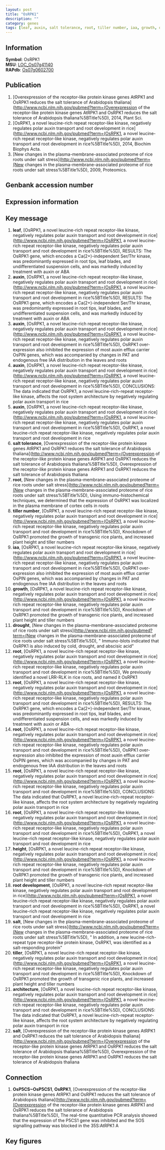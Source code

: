 ```yaml
---
layout: post
title: "OsRPK1"
description: ""
category: genes
tags: [leaf, auxin, salt tolerance, root, tiller number, iaa, growth, drought, height, root development, salt, tiller, architecture, Gene]
---
```


## Information
__Symbol__: OsRPK1  
__MSU__: [LOC_Os07g41140](http://rice.plantbiology.msu.edu/cgi-bin/ORF_infopage.cgi?orf=LOC_Os07g41140)  
__RAPdb__: [Os07g0602700](http://rapdb.dna.affrc.go.jp/viewer/gbrowse_details/irgsp1?name=Os07g0602700)  

## Publication
1. [Overexpression of the receptor-like protein kinase genes AtRPK1 and OsRPK1 reduces the salt tolerance of Arabidopsis thaliana](http://www.ncbi.nlm.nih.gov/pubmed?term=(Overexpression of the receptor-like protein kinase genes AtRPK1 and OsRPK1 reduces the salt tolerance of Arabidopsis thaliana%5BTitle%5D), 2014, Plant Sci.
2. [OsRPK1, a novel leucine-rich repeat receptor-like kinase, negatively regulates polar auxin transport and root development in rice](http://www.ncbi.nlm.nih.gov/pubmed?term=(OsRPK1, a novel leucine-rich repeat receptor-like kinase, negatively regulates polar auxin transport and root development in rice%5BTitle%5D), 2014, Biochim Biophys Acta.
3. [New changes in the plasma-membrane-associated proteome of rice roots under salt stress](http://www.ncbi.nlm.nih.gov/pubmed?term=(New changes in the plasma-membrane-associated proteome of rice roots under salt stress%5BTitle%5D), 2009, Proteomics.

## Genbank accession number

## Expression information

## Key message
1. __leaf__, [OsRPK1, a novel leucine-rich repeat receptor-like kinase, negatively regulates polar auxin transport and root development in rice](http://www.ncbi.nlm.nih.gov/pubmed?term=(OsRPK1, a novel leucine-rich repeat receptor-like kinase, negatively regulates polar auxin transport and root development in rice%5BTitle%5D),  RESULTS: The OsRPK1 gene, which encodes a Ca(2+)-independent Ser/Thr kinase, was predominantly expressed in root tips, leaf blades, and undifferentiated suspension cells, and was markedly induced by treatment with auxin or ABA
2. __auxin__, [OsRPK1, a novel leucine-rich repeat receptor-like kinase, negatively regulates polar auxin transport and root development in rice](http://www.ncbi.nlm.nih.gov/pubmed?term=(OsRPK1, a novel leucine-rich repeat receptor-like kinase, negatively regulates polar auxin transport and root development in rice%5BTitle%5D),  RESULTS: The OsRPK1 gene, which encodes a Ca(2+)-independent Ser/Thr kinase, was predominantly expressed in root tips, leaf blades, and undifferentiated suspension cells, and was markedly induced by treatment with auxin or ABA
3. __auxin__, [OsRPK1, a novel leucine-rich repeat receptor-like kinase, negatively regulates polar auxin transport and root development in rice](http://www.ncbi.nlm.nih.gov/pubmed?term=(OsRPK1, a novel leucine-rich repeat receptor-like kinase, negatively regulates polar auxin transport and root development in rice%5BTitle%5D),  OsRPK1 over-expression also inhibited the expression of most auxin efflux carrier OsPIN genes, which was accompanied by changes in PAT and endogenous free IAA distribution in the leaves and roots
4. __auxin__, [OsRPK1, a novel leucine-rich repeat receptor-like kinase, negatively regulates polar auxin transport and root development in rice](http://www.ncbi.nlm.nih.gov/pubmed?term=(OsRPK1, a novel leucine-rich repeat receptor-like kinase, negatively regulates polar auxin transport and root development in rice%5BTitle%5D),  CONCLUSIONS: The data indicated that OsRPK1, a novel leucine-rich-repeat receptor-like kinase, affects the root system architecture by negatively regulating polar auxin transport in rice
5. __auxin__, [OsRPK1, a novel leucine-rich repeat receptor-like kinase, negatively regulates polar auxin transport and root development in rice](http://www.ncbi.nlm.nih.gov/pubmed?term=(OsRPK1, a novel leucine-rich repeat receptor-like kinase, negatively regulates polar auxin transport and root development in rice%5BTitle%5D), OsRPK1, a novel leucine-rich repeat receptor-like kinase, negatively regulates polar auxin transport and root development in rice
6. __salt tolerance__, [Overexpression of the receptor-like protein kinase genes AtRPK1 and OsRPK1 reduces the salt tolerance of Arabidopsis thaliana](http://www.ncbi.nlm.nih.gov/pubmed?term=(Overexpression of the receptor-like protein kinase genes AtRPK1 and OsRPK1 reduces the salt tolerance of Arabidopsis thaliana%5BTitle%5D), Overexpression of the receptor-like protein kinase genes AtRPK1 and OsRPK1 reduces the salt tolerance of Arabidopsis thaliana
7. __root__, [New changes in the plasma-membrane-associated proteome of rice roots under salt stress](http://www.ncbi.nlm.nih.gov/pubmed?term=(New changes in the plasma-membrane-associated proteome of rice roots under salt stress%5BTitle%5D),  Using immuno-histochemical techniques, we determined that the expression of OsRPK1 was localized in the plasma membrane of cortex cells in roots
8. __tiller number__, [OsRPK1, a novel leucine-rich repeat receptor-like kinase, negatively regulates polar auxin transport and root development in rice](http://www.ncbi.nlm.nih.gov/pubmed?term=(OsRPK1, a novel leucine-rich repeat receptor-like kinase, negatively regulates polar auxin transport and root development in rice%5BTitle%5D),  Knockdown of OsRPK1 promoted the growth of transgenic rice plants, and increased plant height and tiller numbers
9. __iaa__, [OsRPK1, a novel leucine-rich repeat receptor-like kinase, negatively regulates polar auxin transport and root development in rice](http://www.ncbi.nlm.nih.gov/pubmed?term=(OsRPK1, a novel leucine-rich repeat receptor-like kinase, negatively regulates polar auxin transport and root development in rice%5BTitle%5D),  OsRPK1 over-expression also inhibited the expression of most auxin efflux carrier OsPIN genes, which was accompanied by changes in PAT and endogenous free IAA distribution in the leaves and roots
10. __growth__, [OsRPK1, a novel leucine-rich repeat receptor-like kinase, negatively regulates polar auxin transport and root development in rice](http://www.ncbi.nlm.nih.gov/pubmed?term=(OsRPK1, a novel leucine-rich repeat receptor-like kinase, negatively regulates polar auxin transport and root development in rice%5BTitle%5D),  Knockdown of OsRPK1 promoted the growth of transgenic rice plants, and increased plant height and tiller numbers
11. __drought__, [New changes in the plasma-membrane-associated proteome of rice roots under salt stress](http://www.ncbi.nlm.nih.gov/pubmed?term=(New changes in the plasma-membrane-associated proteome of rice roots under salt stress%5BTitle%5D), " Immuno-blots indicated that OsRPK1 is also induced by cold, drought, and abscisic acid"
12. __root__, [OsRPK1, a novel leucine-rich repeat receptor-like kinase, negatively regulates polar auxin transport and root development in rice](http://www.ncbi.nlm.nih.gov/pubmed?term=(OsRPK1, a novel leucine-rich repeat receptor-like kinase, negatively regulates polar auxin transport and root development in rice%5BTitle%5D),  We previously identified a novel LRR-RLK in rice roots, and named it OsRPK1
13. __root__, [OsRPK1, a novel leucine-rich repeat receptor-like kinase, negatively regulates polar auxin transport and root development in rice](http://www.ncbi.nlm.nih.gov/pubmed?term=(OsRPK1, a novel leucine-rich repeat receptor-like kinase, negatively regulates polar auxin transport and root development in rice%5BTitle%5D),  RESULTS: The OsRPK1 gene, which encodes a Ca(2+)-independent Ser/Thr kinase, was predominantly expressed in root tips, leaf blades, and undifferentiated suspension cells, and was markedly induced by treatment with auxin or ABA
14. __root__, [OsRPK1, a novel leucine-rich repeat receptor-like kinase, negatively regulates polar auxin transport and root development in rice](http://www.ncbi.nlm.nih.gov/pubmed?term=(OsRPK1, a novel leucine-rich repeat receptor-like kinase, negatively regulates polar auxin transport and root development in rice%5BTitle%5D),  OsRPK1 over-expression also inhibited the expression of most auxin efflux carrier OsPIN genes, which was accompanied by changes in PAT and endogenous free IAA distribution in the leaves and roots
15. __root__, [OsRPK1, a novel leucine-rich repeat receptor-like kinase, negatively regulates polar auxin transport and root development in rice](http://www.ncbi.nlm.nih.gov/pubmed?term=(OsRPK1, a novel leucine-rich repeat receptor-like kinase, negatively regulates polar auxin transport and root development in rice%5BTitle%5D),  CONCLUSIONS: The data indicated that OsRPK1, a novel leucine-rich-repeat receptor-like kinase, affects the root system architecture by negatively regulating polar auxin transport in rice
16. __root__, [OsRPK1, a novel leucine-rich repeat receptor-like kinase, negatively regulates polar auxin transport and root development in rice](http://www.ncbi.nlm.nih.gov/pubmed?term=(OsRPK1, a novel leucine-rich repeat receptor-like kinase, negatively regulates polar auxin transport and root development in rice%5BTitle%5D), OsRPK1, a novel leucine-rich repeat receptor-like kinase, negatively regulates polar auxin transport and root development in rice
17. __height__, [OsRPK1, a novel leucine-rich repeat receptor-like kinase, negatively regulates polar auxin transport and root development in rice](http://www.ncbi.nlm.nih.gov/pubmed?term=(OsRPK1, a novel leucine-rich repeat receptor-like kinase, negatively regulates polar auxin transport and root development in rice%5BTitle%5D),  Knockdown of OsRPK1 promoted the growth of transgenic rice plants, and increased plant height and tiller numbers
18. __root development__, [OsRPK1, a novel leucine-rich repeat receptor-like kinase, negatively regulates polar auxin transport and root development in rice](http://www.ncbi.nlm.nih.gov/pubmed?term=(OsRPK1, a novel leucine-rich repeat receptor-like kinase, negatively regulates polar auxin transport and root development in rice%5BTitle%5D), OsRPK1, a novel leucine-rich repeat receptor-like kinase, negatively regulates polar auxin transport and root development in rice
19. __salt__, [New changes in the plasma-membrane-associated proteome of rice roots under salt stress](http://www.ncbi.nlm.nih.gov/pubmed?term=(New changes in the plasma-membrane-associated proteome of rice roots under salt stress%5BTitle%5D), " In addition, a new leucine-rich-repeat type receptor-like protein kinase, OsRPK1, was identified as a salt-responding protein"
20. __tiller__, [OsRPK1, a novel leucine-rich repeat receptor-like kinase, negatively regulates polar auxin transport and root development in rice](http://www.ncbi.nlm.nih.gov/pubmed?term=(OsRPK1, a novel leucine-rich repeat receptor-like kinase, negatively regulates polar auxin transport and root development in rice%5BTitle%5D),  Knockdown of OsRPK1 promoted the growth of transgenic rice plants, and increased plant height and tiller numbers
21. __architecture__, [OsRPK1, a novel leucine-rich repeat receptor-like kinase, negatively regulates polar auxin transport and root development in rice](http://www.ncbi.nlm.nih.gov/pubmed?term=(OsRPK1, a novel leucine-rich repeat receptor-like kinase, negatively regulates polar auxin transport and root development in rice%5BTitle%5D),  CONCLUSIONS: The data indicated that OsRPK1, a novel leucine-rich-repeat receptor-like kinase, affects the root system architecture by negatively regulating polar auxin transport in rice
22. __salt__, [Overexpression of the receptor-like protein kinase genes AtRPK1 and OsRPK1 reduces the salt tolerance of Arabidopsis thaliana](http://www.ncbi.nlm.nih.gov/pubmed?term=(Overexpression of the receptor-like protein kinase genes AtRPK1 and OsRPK1 reduces the salt tolerance of Arabidopsis thaliana%5BTitle%5D), Overexpression of the receptor-like protein kinase genes AtRPK1 and OsRPK1 reduces the salt tolerance of Arabidopsis thaliana

## Connection
1. __OsP5CS~OsP5CS1__, __OsRPK1__, [Overexpression of the receptor-like protein kinase genes AtRPK1 and OsRPK1 reduces the salt tolerance of Arabidopsis thaliana](http://www.ncbi.nlm.nih.gov/pubmed?term=(Overexpression of the receptor-like protein kinase genes AtRPK1 and OsRPK1 reduces the salt tolerance of Arabidopsis thaliana%5BTitle%5D),  The real-time quantitative PCR analysis showed that the expression of the P5CS1 gene was inhibited and the SOS signalling pathway was blocked in the 35S:AtRPK1 A

## Key figures


